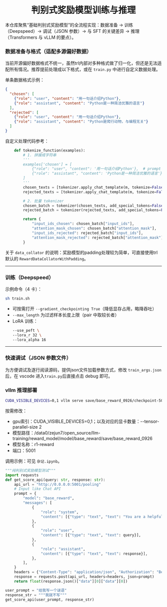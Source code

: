
<div align="center">

# 判别式奖励模型训练与推理

</div>

本仓库聚焦“基础判别式奖励模型”的全流程实现：数据准备 → 训练（Deepspeed）→ 调试（JSON 参数）→ 与 SFT 的关键差异 → 推理（Transformers 与 vLLM 的要点）。

### 数据准备与格式（适配多源偏好数据）

当前开源偏好数据格式不统一，虽然trl内部对多种格式做了归一化，但还是无法适配所有情况。推荐提前处理成以下格式，或在 `train.py` 中进行自定义数据处理。

单条数据格式示例：
```json
{
  "chosen": [
    {"role": "user", "content": "用一句话介绍Python"},
    {"role": "assistant", "content": "Python是一种简洁优雅的语言"}
  ],
  "rejected": [
    {"role": "user", "content": "用一句话介绍Python"},
    {"role": "assistant", "content": "Python是爬行动物，与编程无关"}
  ]
}
```

自定义处理代码参考：
```81:101:reward_model/model/base_reward/train.py
    def tokenize_function(examples):
        # 1. 拼接成字符串
        '''
        examples['chosen'] = [
            {"role": "user", "content": '用一句话介绍Python'},  # prompt
            {"role": "assistant", "content": 'Python是一种简洁优雅的语言'}  # chosen
        ]
        '''
        chosen_texts = [tokenizer.apply_chat_template(m, tokenize=False) for m in examples[text_column_name[0]]]
        rejected_texts = [tokenizer.apply_chat_template(m, tokenize=False) for m in examples[text_column_name[1]]]

        # 2. 批量 tokenizer
        chosen_batch = tokenizer(chosen_texts, add_special_tokens=False)
        rejected_batch = tokenizer(rejected_texts, add_special_tokens=False)

        return {
            "input_ids_chosen": chosen_batch["input_ids"],
            "attention_mask_chosen": chosen_batch["attention_mask"],
            "input_ids_rejected": rejected_batch["input_ids"],
            "attention_mask_rejected": rejected_batch["attention_mask"],
        }
```

关于 `data_collator` 的说明：奖励模型的padding处理较为简单，可直接使用trl默认的 `RewardDataCollatorWithPadding`。

---

### 训练（Deepspeed）
示例命令（4 卡）：
```bash
sh train.sh
```
- 可按需打开 `--gradient_checkpointing True`（降低显存占用，略降吞吐）
- `--max_length` 为过滤样本长度上限（pair 中取较长者）
- LoRA 训练：
  ```bash
  --use_peft \
  --lora_r 32 \
  --lora_alpha 16
  ```
---

### 快速调试（JSON 参数文件）

为方便调试及逐行阅读源码，提供json文件加载参数方式，修改 `train_args.json` 后，在 vscode 进入`train.py`后直接点击 debug 即可。

### vllm 推理部署

```bash
CUDA_VISIBLE_DEVICES=0,1 vllm serve save/base_reward_0926/checkpoint-50 --served-model-name base_reward --tensor-parallel-size 2 --port 5001 --override-pooler-config '{"pooling_type": "LAST", "normalize": false, "softmax": false}'
```
按需修改：
- gpu索引：CUDA_VISIBLE_DEVICES=0,1；以及对应的显卡数量：--tensor-parallel-size 2
- 模型路径：/data0/zejun7/open_source/llm-training/reward_model/model/base_reward/save/base_reward_0926
- 模型名称：r1-reward
- 端口：5001

调用示例：可见 `杂记.ipynb`。
```python
"""纯判别式奖励模型测试"""
import requests
def get_score_api(query: str, response: str):
    api_url = "http://0.0.0.0:5001/pooling"
    # Input like Chat API
    prompt = {
        "model": "base_reward",
        "messages": [
            {
                "role": "system",
                "content": [{"type": "text", "text": "You are a helpful assistant."}],
            },
            {
                "role": "user",
                "content": [{"type": "text", "text": query}],
            },
            {
                "role": "assistant",
                "content": [{"type": "text", "text": response}],
            },
        ],
    }
    headers = {"Content-Type": "application/json", "Authorization": "Bearer EMPTY"}
    response = requests.post(api_url, headers=headers, json=prompt)
    return float(response.json()["data"][0]["data"][0])

user_prompt = "给我写一个谜语"
response_str = """我就不写"""
get_score_api(user_prompt, response_str)
```